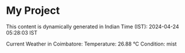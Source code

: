 # My Project

This content is dynamically generated in Indian Time (IST): 2024-04-24 05:28:03 IST


Current Weather in Coimbatore:
Temperature: 26.88 °C
Condition: mist
